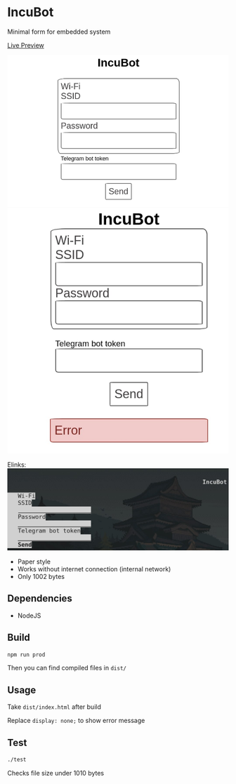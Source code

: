 # IncuBot

Minimal form for embedded system

[Live Preview](https://ulcuber.github.io/incu-bot/)

![screen](screenshots/screen.jpg)
![error screen](screenshots/error-screen.jpg)

Elinks:
![elinks screen](screenshots/elinks-screen.jpg)

-   Paper style
-   Works without internet connection (internal network)
-   Only 1002 bytes

## Dependencies

-   NodeJS

## Build

```bash
npm run prod
```

Then you can find compiled files in `dist/`

## Usage

Take `dist/index.html` after build

Replace `display: none;` to show error message

## Test

```bash
./test
```

Checks file size under 1010 bytes
